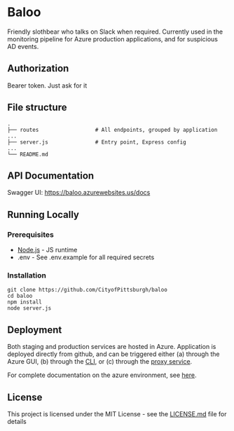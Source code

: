 # Baloo

Friendly slothbear who talks on Slack when required.  Currently used in the monitoring pipeline for Azure production applications, and for suspicious AD events.

## Authorization

Bearer token.  Just ask for it

## File structure
    .
    ├── routes                  # All endpoints, grouped by application
    ...                   
    ├── server.js               # Entry point, Express config
    ...
    └── README.md

## API Documentation

Swagger UI: https://baloo.azurewebsites.us/docs

## Running Locally

### Prerequisites

* [Node.js](https://nodejs.org) - JS runtime
* .env - See .env.example for all required secrets

### Installation
```
git clone https://github.com/CityofPittsburgh/baloo
cd baloo
npm install
node server.js
```

## Deployment

Both staging and production services are hosted in Azure.  Application is deployed directly from github, and can be triggered either (a) through the Azure GUI, (b) through the [CLI](https://docs.microsoft.com/en-us/cli/azure/webapp/deployment/source?view=azure-cli-latest#az-webapp-deployment-source-sync), or (c) through the [proxy service](https://github.com/CityofPittsburgh/azure-proxy).

For complete documentation on the azure environment, see [here](https://github.com/CityofPittsburgh/all-things-azure.git).

## License

This project is licensed under the MIT License - see the [LICENSE.md](LICENSE.md) file for details

